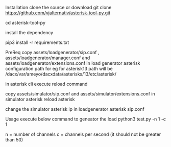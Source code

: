 Installation
clone the source or download
    git clone https://github.com/vjalternativ/asterisk-tool-py.git

cd asterisk-tool-py

install the dependency

pip3 install -r requirements.txt


PreReq
copy assets/loadgenerator/sip.conf , assets/loadgenerator/manager.conf and assets/loadgenerator/extensions.conf in load generator asterisk configuration path
for eg for asterisk13 path will be /dacx/var/ameyo/dacxdata/asterisks/13/etc/asterisk/

in asterisk cli  execute reload command

copy assets/simulator/sip.conf and assets/simulator/extensions.conf in simulator asterisk
reload asterisk

change the simulator asterisk ip in loadgenerator asterisk sip.conf 

Usage
execute below command to geneator the load
python3 test.py -n 1 -c 1 

n = number of channels
c = channels per second (it should not be greater than 50)